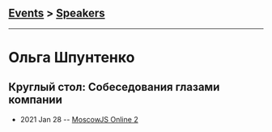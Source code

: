 ## [Events](../README.md) > [Speakers](../speakers.md)
---

# Ольга Шпунтенко

## Круглый стол: Собеседования глазами компании
- 2021 Jan 28 -- [MoscowJS Online 2](https://www.youtube.com/watch?v=ll3aCbLMLqI)    
